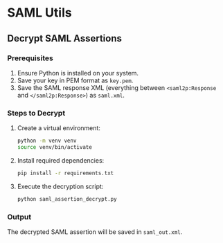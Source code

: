 # SAML Utils

## Decrypt SAML Assertions

### Prerequisites
1. Ensure Python is installed on your system.
2. Save your key in PEM format as `key.pem`.
3. Save the SAML response XML (everything between `<saml2p:Response` and `</saml2p:Response>`) as `saml.xml`.

### Steps to Decrypt
1. Create a virtual environment:
    ```sh
    python -m venv venv
    source venv/bin/activate
    ```

2. Install required dependencies:
    ```sh
    pip install -r requirements.txt
    ```

3. Execute the decryption script:
    ```sh
    python saml_assertion_decrypt.py
    ```

### Output
The decrypted SAML assertion will be saved in `saml_out.xml`.
